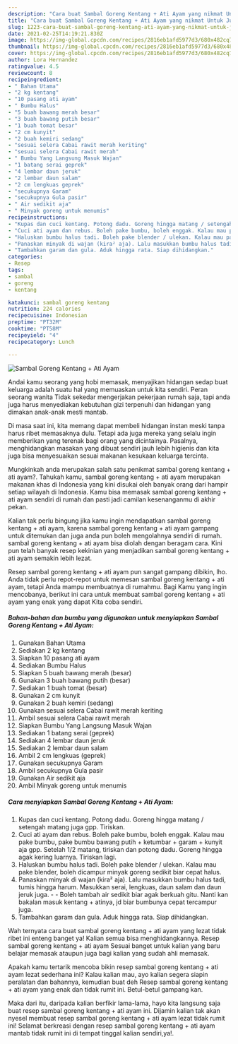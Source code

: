 ```yaml
---
description: "Cara buat Sambal Goreng Kentang + Ati Ayam yang nikmat Untuk Jualan"
title: "Cara buat Sambal Goreng Kentang + Ati Ayam yang nikmat Untuk Jualan"
slug: 1223-cara-buat-sambal-goreng-kentang-ati-ayam-yang-nikmat-untuk-jualan
date: 2021-02-25T14:19:21.830Z
image: https://img-global.cpcdn.com/recipes/2816eb1afd5977d3/680x482cq70/sambal-goreng-kentang-ati-ayam-foto-resep-utama.jpg
thumbnail: https://img-global.cpcdn.com/recipes/2816eb1afd5977d3/680x482cq70/sambal-goreng-kentang-ati-ayam-foto-resep-utama.jpg
cover: https://img-global.cpcdn.com/recipes/2816eb1afd5977d3/680x482cq70/sambal-goreng-kentang-ati-ayam-foto-resep-utama.jpg
author: Lora Hernandez
ratingvalue: 4.5
reviewcount: 8
recipeingredient:
- " Bahan Utama"
- "2 kg kentang"
- "10 pasang ati ayam"
- " Bumbu Halus"
- "5 buah bawang merah besar"
- "3 buah bawang putih besar"
- "1 buah tomat besar"
- "2 cm kunyit"
- "2 buah kemiri sedang"
- "sesuai selera Cabai rawit merah keriting"
- "sesuai selera Cabai rawit merah"
- " Bumbu Yang Langsung Masuk Wajan"
- "1 batang serai geprek"
- "4 lembar daun jeruk"
- "2 lembar daun salam"
- "2 cm lengkuas geprek"
- "secukupnya Garam"
- "secukupnya Gula pasir"
- " Air sedikit aja"
- " Minyak goreng untuk menumis"
recipeinstructions:
- "Kupas dan cuci kentang. Potong dadu. Goreng hingga matang / setengah matang juga gpp. Tiriskan."
- "Cuci ati ayam dan rebus. Boleh pake bumbu, boleh enggak. Kalau mau pake bumbu, pake bumbu bawang putih + ketumbar + garam + kunyit aja gpp. Setelah 1/2 matang, tiriskan dan potong dadu. Goreng hingga agak kering luarnya. Tiriskan lagi."
- "Haluskan bumbu halus tadi. Boleh pake blender / ulekan. Kalau mau pake blender, boleh dicampur minyak goreng sedikit biar cepat halus."
- "Panaskan minyak di wajan (kira² aja). Lalu masukkan bumbu halus tadi, tumis hingga harum. Masukkan serai, lengkuas, daun salam dan daun jeruk juga.  Boleh tambah air sedikit biar agak berkuah gitu. Nanti kan bakalan masuk kentang + atinya, jd biar bumbunya cepat tercampur juga."
- "Tambahkan garam dan gula. Aduk hingga rata. Siap dihidangkan."
categories:
- Resep
tags:
- sambal
- goreng
- kentang

katakunci: sambal goreng kentang 
nutrition: 224 calories
recipecuisine: Indonesian
preptime: "PT32M"
cooktime: "PT58M"
recipeyield: "4"
recipecategory: Lunch

---
```



![Sambal Goreng Kentang + Ati Ayam](https://img-global.cpcdn.com/recipes/2816eb1afd5977d3/680x482cq70/sambal-goreng-kentang-ati-ayam-foto-resep-utama.jpg)

Andai kamu seorang yang hobi memasak, menyajikan hidangan sedap buat keluarga adalah suatu hal yang memuaskan untuk kita sendiri. Peran seorang  wanita Tidak sekedar mengerjakan pekerjaan rumah saja, tapi anda juga harus menyediakan kebutuhan gizi terpenuhi dan hidangan yang dimakan anak-anak mesti mantab.

Di masa  saat ini, kita memang dapat membeli hidangan instan meski tanpa harus ribet memasaknya dulu. Tetapi ada juga mereka yang selalu ingin memberikan yang terenak bagi orang yang dicintainya. Pasalnya, menghidangkan masakan yang dibuat sendiri jauh lebih higienis dan kita juga bisa menyesuaikan sesuai makanan kesukaan keluarga tercinta. 



Mungkinkah anda merupakan salah satu penikmat sambal goreng kentang + ati ayam?. Tahukah kamu, sambal goreng kentang + ati ayam merupakan makanan khas di Indonesia yang kini disukai oleh banyak orang dari hampir setiap wilayah di Indonesia. Kamu bisa memasak sambal goreng kentang + ati ayam sendiri di rumah dan pasti jadi camilan kesenanganmu di akhir pekan.

Kalian tak perlu bingung jika kamu ingin mendapatkan sambal goreng kentang + ati ayam, karena sambal goreng kentang + ati ayam gampang untuk ditemukan dan juga anda pun boleh mengolahnya sendiri di rumah. sambal goreng kentang + ati ayam bisa diolah dengan beragam cara. Kini pun telah banyak resep kekinian yang menjadikan sambal goreng kentang + ati ayam semakin lebih lezat.

Resep sambal goreng kentang + ati ayam pun sangat gampang dibikin, lho. Anda tidak perlu repot-repot untuk memesan sambal goreng kentang + ati ayam, tetapi Anda mampu membuatnya di rumahmu. Bagi Kamu yang ingin mencobanya, berikut ini cara untuk membuat sambal goreng kentang + ati ayam yang enak yang dapat Kita coba sendiri.

<!--inarticleads1-->

##### Bahan-bahan dan bumbu yang digunakan untuk menyiapkan Sambal Goreng Kentang + Ati Ayam:

1. Gunakan  Bahan Utama
1. Sediakan 2 kg kentang
1. Siapkan 10 pasang ati ayam
1. Sediakan  Bumbu Halus
1. Siapkan 5 buah bawang merah (besar)
1. Gunakan 3 buah bawang putih (besar)
1. Sediakan 1 buah tomat (besar)
1. Gunakan 2 cm kunyit
1. Gunakan 2 buah kemiri (sedang)
1. Gunakan sesuai selera Cabai rawit merah keriting
1. Ambil sesuai selera Cabai rawit merah
1. Siapkan  Bumbu Yang Langsung Masuk Wajan
1. Sediakan 1 batang serai (geprek)
1. Sediakan 4 lembar daun jeruk
1. Sediakan 2 lembar daun salam
1. Ambil 2 cm lengkuas (geprek)
1. Gunakan secukupnya Garam
1. Ambil secukupnya Gula pasir
1. Gunakan  Air sedikit aja
1. Ambil  Minyak goreng untuk menumis




<!--inarticleads2-->

##### Cara menyiapkan Sambal Goreng Kentang + Ati Ayam:

1. Kupas dan cuci kentang. Potong dadu. Goreng hingga matang / setengah matang juga gpp. Tiriskan.
1. Cuci ati ayam dan rebus. Boleh pake bumbu, boleh enggak. Kalau mau pake bumbu, pake bumbu bawang putih + ketumbar + garam + kunyit aja gpp. Setelah 1/2 matang, tiriskan dan potong dadu. Goreng hingga agak kering luarnya. Tiriskan lagi.
1. Haluskan bumbu halus tadi. Boleh pake blender / ulekan. Kalau mau pake blender, boleh dicampur minyak goreng sedikit biar cepat halus.
1. Panaskan minyak di wajan (kira² aja). Lalu masukkan bumbu halus tadi, tumis hingga harum. Masukkan serai, lengkuas, daun salam dan daun jeruk juga. -  - Boleh tambah air sedikit biar agak berkuah gitu. Nanti kan bakalan masuk kentang + atinya, jd biar bumbunya cepat tercampur juga.
1. Tambahkan garam dan gula. Aduk hingga rata. Siap dihidangkan.




Wah ternyata cara buat sambal goreng kentang + ati ayam yang lezat tidak ribet ini enteng banget ya! Kalian semua bisa menghidangkannya. Resep sambal goreng kentang + ati ayam Sesuai banget untuk kalian yang baru belajar memasak ataupun juga bagi kalian yang sudah ahli memasak.

Apakah kamu tertarik mencoba bikin resep sambal goreng kentang + ati ayam lezat sederhana ini? Kalau kalian mau, ayo kalian segera siapin peralatan dan bahannya, kemudian buat deh Resep sambal goreng kentang + ati ayam yang enak dan tidak rumit ini. Betul-betul gampang kan. 

Maka dari itu, daripada kalian berfikir lama-lama, hayo kita langsung saja buat resep sambal goreng kentang + ati ayam ini. Dijamin kalian tak akan nyesel membuat resep sambal goreng kentang + ati ayam lezat tidak rumit ini! Selamat berkreasi dengan resep sambal goreng kentang + ati ayam mantab tidak rumit ini di tempat tinggal kalian sendiri,ya!.

